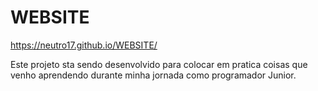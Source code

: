 # WEBSITE

https://neutro17.github.io/WEBSITE/

Este projeto sta sendo desenvolvido para colocar em pratica coisas que venho aprendendo durante minha jornada como programador Junior.
